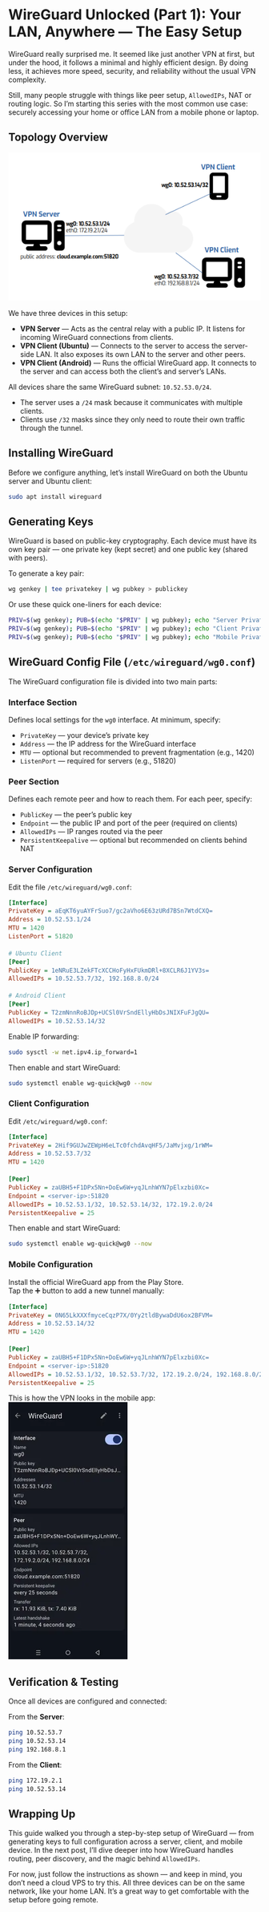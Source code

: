# WireGuard Unlocked (Part 1): Your LAN, Anywhere — The Easy Setup

WireGuard really surprised me. It seemed like just another VPN at first, but under the hood, it follows a minimal and highly efficient design. By doing less, it achieves more speed, security, and reliability without the usual VPN complexity.

Still, many people struggle with things like peer setup, `AllowedIPs`, NAT or routing logic. So I’m starting this series with the most common use case: securely accessing your home or office LAN from a mobile phone or laptop.

## Topology Overview
![Topology Diagram](../images/wg1.png)

We have three devices in this setup:

- **VPN Server** — Acts as the central relay with a public IP. It listens for incoming WireGuard connections from clients.
- **VPN Client (Ubuntu)** — Connects to the server to access the server-side LAN. It also exposes its own LAN to the server and other peers.
- **VPN Client (Android)** — Runs the official WireGuard app. It connects to the server and can access both the client’s and server’s LANs.

All devices share the same WireGuard subnet: `10.52.53.0/24`.

- The server uses a `/24` mask because it communicates with multiple clients.
- Clients use `/32` masks since they only need to route their own traffic through the tunnel.

## Installing WireGuard

Before we configure anything, let’s install WireGuard on both the Ubuntu server and Ubuntu client:

```bash
sudo apt install wireguard
```

## Generating Keys

WireGuard is based on public-key cryptography. Each device must have its own key pair — one private key (kept secret) and one public key (shared with peers).

To generate a key pair:

```bash
wg genkey | tee privatekey | wg pubkey > publickey
```

Or use these quick one-liners for each device:

```bash
PRIV=$(wg genkey); PUB=$(echo "$PRIV" | wg pubkey); echo "Server PrivateKey: $PRIV"; echo "Server PublicKey: $PUB"
PRIV=$(wg genkey); PUB=$(echo "$PRIV" | wg pubkey); echo "Client PrivateKey: $PRIV"; echo "Client PublicKey: $PUB"
PRIV=$(wg genkey); PUB=$(echo "$PRIV" | wg pubkey); echo "Mobile PrivateKey: $PRIV"; echo "Mobile PublicKey: $PUB"
```

## WireGuard Config File (`/etc/wireguard/wg0.conf`)

The WireGuard configuration file is divided into two main parts:

### Interface Section

Defines local settings for the `wg0` interface. At minimum, specify:

- `PrivateKey` — your device’s private key
- `Address` — the IP address for the WireGuard interface
- `MTU` — optional but recommended to prevent fragmentation (e.g., 1420)
- `ListenPort` — required for servers (e.g., 51820)

### Peer Section

Defines each remote peer and how to reach them. For each peer, specify:

- `PublicKey` — the peer’s public key
- `Endpoint` — the public IP and port of the peer (required on clients)
- `AllowedIPs` — IP ranges routed via the peer
- `PersistentKeepalive` — optional but recommended on clients behind NAT

### Server Configuration

Edit the file `/etc/wireguard/wg0.conf`:

```ini
[Interface]
PrivateKey = aEqKT6yuAYFrSuo7/gc2aVho6E63zURd7BSn7WtdCXQ=
Address = 10.52.53.1/24
MTU = 1420
ListenPort = 51820

# Ubuntu Client
[Peer]
PublicKey = 1eNRuE3LZekFTcXCCHoFyHxFUkmDRl+8XCLR6J1YV3s=
AllowedIPs = 10.52.53.7/32, 192.168.8.0/24

# Android Client
[Peer]
PublicKey = T2zmNnnRoBJDp+UCSl0VrSndEllyHbDsJNIXFuFJgQU=
AllowedIPs = 10.52.53.14/32
```

Enable IP forwarding:

```bash
sudo sysctl -w net.ipv4.ip_forward=1
```

Then enable and start WireGuard:

```bash
sudo systemctl enable wg-quick@wg0 --now
```

### Client Configuration

Edit `/etc/wireguard/wg0.conf`:

```ini
[Interface]
PrivateKey = 2Hif9GUJwZEWpH6eLTc0fchdAvqHF5/JaMvjxg/1rWM=
Address = 10.52.53.7/32
MTU = 1420

[Peer]
PublicKey = zaUBH5+F1DPx5Nn+DoEw6W+yqJLnhWYN7pElxzbi0Xc=
Endpoint = <server-ip>:51820
AllowedIPs = 10.52.53.1/32, 10.52.53.14/32, 172.19.2.0/24
PersistentKeepalive = 25
```

Then enable and start WireGuard:

```bash
sudo systemctl enable wg-quick@wg0 --now
```

### Mobile Configuration

Install the official WireGuard app from the Play Store.  
Tap the ➕ button to add a new tunnel manually:

```ini
[Interface]
PrivateKey = 0N65LkXXXfmyceCqzP7X/0Yy2tldBywaDdU6ox2BFVM=
Address = 10.52.53.14/32
MTU = 1420

[Peer]
PublicKey = zaUBH5+F1DPx5Nn+DoEw6W+yqJLnhWYN7pElxzbi0Xc=
Endpoint = <server-ip>:51820
AllowedIPs = 10.52.53.1/32, 10.52.53.7/32, 172.19.2.0/24, 192.168.8.0/24
PersistentKeepalive = 25
```

This is how the VPN looks in the mobile app:  
![Mobile Screenshot](../images/wg2.png)

## Verification & Testing

Once all devices are configured and connected:

From the **Server**:

```bash
ping 10.52.53.7
ping 10.52.53.14
ping 192.168.8.1
```

From the **Client**:

```bash
ping 172.19.2.1 
ping 10.52.53.14
```

## Wrapping Up

This guide walked you through a step-by-step setup of WireGuard — from generating keys to full configuration across a server, client, and mobile device. In the next post, I’ll dive deeper into how WireGuard handles routing, peer discovery, and the magic behind `AllowedIPs`.

For now, just follow the instructions as shown — and keep in mind, you don’t need a cloud VPS to try this. All three devices can be on the same network, like your home LAN. It’s a great way to get comfortable with the setup before going remote.
